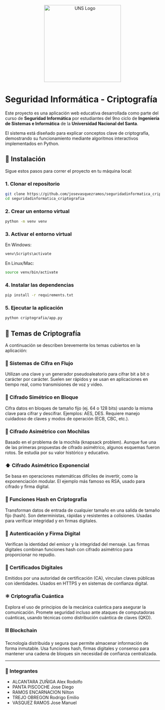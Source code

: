 <p align="center"><a href="https://www.uns.edu.pe" target="_blank"><img src="https://upload.wikimedia.org/wikipedia/commons/1/1a/Universidad_Nacional_del_Santa_Logo.png" width="250" alt="UNS Logo"></a></p>

# Seguridad Informática - Criptografía

Este proyecto es una aplicación web educativa desarrollada como parte del curso de **Seguridad Informática** por estudiantes del 9no ciclo de **Ingeniería de Sistemas e Informática** de la **Universidad Nacional del Santa**.

El sistema está diseñado para explicar conceptos clave de criptografía, demostrando su funcionamiento mediante algoritmos interactivos implementados en Python.

## 🚀 Instalación

Sigue estos pasos para correr el proyecto en tu máquina local:

### 1. Clonar el repositorio

```bash
git clone https://github.com/josevasquezramos/seguridadinformatica_criptografia.git
cd seguridadinformatica_criptografia
```

### 2. Crear un entorno virtual

```bash
python -m venv venv
```

### 3. Activar el entorno virtual

En Windows:

```bash
venv\Scripts\activate
```

En Linux/Mac:

```bash
source venv/bin/activate
```

### 4. Instalar las dependencias

```bash
pip install -r requirements.txt
```

### 5. Ejecutar la aplicación

```bash
python criptografia/app.py
```

## 🧠 Temas de Criptografía
A continuación se describen brevemente los temas cubiertos en la aplicación:

### 🔁 Sistemas de Cifra en Flujo
Utilizan una clave y un generador pseudoaleatorio para cifrar bit a bit o carácter por carácter. Suelen ser rápidos y se usan en aplicaciones en tiempo real, como transmisiones de voz y video.

### 🧱 Cifrado Simétrico en Bloque
Cifra datos en bloques de tamaño fijo (ej. 64 o 128 bits) usando la misma clave para cifrar y descifrar. Ejemplos: AES, DES. Requiere manejo cuidadoso de claves y modos de operación (ECB, CBC, etc.).

### 🎒 Cifrado Asimétrico con Mochilas
Basado en el problema de la mochila (knapsack problem). Aunque fue una de las primeras propuestas de cifrado asimétrico, algunos esquemas fueron rotos. Se estudia por su valor histórico y educativo.

### ⬆️ Cifrado Asimétrico Exponencial
Se basa en operaciones matemáticas difíciles de invertir, como la exponenciación modular. El ejemplo más famoso es RSA, usado para cifrado y firma digital.

### 🧬 Funciones Hash en Criptografía
Transforman datos de entrada de cualquier tamaño en una salida de tamaño fijo (hash). Son deterministas, rápidas y resistentes a colisiones. Usadas para verificar integridad y en firmas digitales.

### 🔐 Autenticación y Firma Digital
Verifican la identidad del emisor y la integridad del mensaje. Las firmas digitales combinan funciones hash con cifrado asimétrico para proporcionar no repudio.

### 📄 Certificados Digitales
Emitidos por una autoridad de certificación (CA), vinculan claves públicas con identidades. Usados en HTTPS y en sistemas de confianza digital.

### ⚛️ Criptografía Cuántica
Explora el uso de principios de la mecánica cuántica para asegurar la comunicación. Promete seguridad incluso ante ataques de computadoras cuánticas, usando técnicas como distribución cuántica de claves (QKD).

### ⛓️ Blockchain
Tecnología distribuida y segura que permite almacenar información de forma inmutable. Usa funciones hash, firmas digitales y consenso para mantener una cadena de bloques sin necesidad de confianza centralizada.

---

### 👥 Integrantes
-	ALCANTARA ZUÑIGA Alex Rodolfo
-	PANTA PISCOCHE Jose Diego
-	RAMOS ENCARNACION Nilton
-	TREJO OBREGON Rodrigo Emilio
-	VASQUEZ RAMOS Jose Manuel
